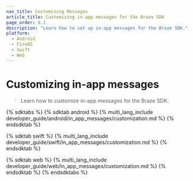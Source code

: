 ```yaml
---
nav_title: Customizing Messages
article_title: Customizing in-app messages for the Braze SDK
page_order: 0.1
description: "Learn how to set up in-app messages for the Braze SDK."
platform: 
  - Android
  - FireOS
  - Swift
  - Web
---
```


# Customizing in-app messages

> Learn how to customize in-app messages for the Braze SDK.

{% sdktabs %}
{% sdktab android %}
{% multi_lang_include developer_guide/android/in_app_messages/customization.md %}
{% endsdktab %}

{% sdktab swift %}
{% multi_lang_include developer_guide/swift/in_app_messages/customization.md %}
{% endsdktab %}

{% sdktab web %}
{% multi_lang_include developer_guide/web/in_app_messages/customization.md %}
{% endsdktab %}
{% endsdktabs %}
